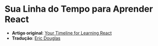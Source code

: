 # Sua Linha do Tempo para Aprender React

* **Artigo original**: [Your Timeline for Learning React](https://daveceddia.com/timeline-for-learning-react/)
* **Tradução**: [Eric Douglas](https://github.com/ericdouglas)

